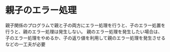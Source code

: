 # 親子のエラー処理

親子関係のプログラムで親と子の両方にエラー処理を行うと、子のエラー処置を行うと、親のエラー処理は発生しない。
親のエラー処理を発生したい場合は、子のエラー処理をやめるか、子の返り値を利用して親のエラー処理を発生させるなどの一工夫が必要